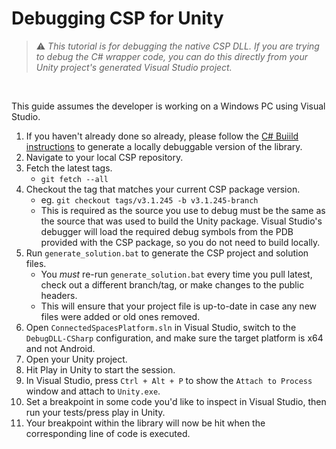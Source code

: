 # Debugging CSP for Unity

> :warning: _This tutorial is for debugging the native CSP DLL. If you are trying to debug the C# wrapper code, you can do this directly from your Unity project's generated Visual Studio project._

<br>

This guide assumes the developer is working on a Windows PC using Visual Studio.

1. If you haven't already done so already, please follow the [C# Buiild instructions](https://github.com/magnopus-opensource/connected-spaces-platform/wiki/Building-CSP-for-CSharp) to generate a locally debuggable version of the library.
2. Navigate to your local CSP repository.
3. Fetch the latest tags.
    - `git fetch --all`
4. Checkout the tag that matches your current CSP package version.
    - eg. `git checkout tags/v3.1.245 -b v3.1.245-branch`
    - This is required as the source you use to debug must be the same as the source that was used to build the Unity package. Visual Studio's debugger will load the required debug symbols from the PDB provided with the CSP package, so you do not need to build locally.
5. Run `generate_solution.bat` to generate the CSP project and solution files.
    - You _must_ re-run `generate_solution.bat` every time you pull latest, check out a different branch/tag, or make changes to the public headers.
    - This will ensure that your project file is up-to-date in case any new files were added or old ones removed.
6. Open `ConnectedSpacesPlatform.sln` in Visual Studio, switch to the `DebugDLL-CSharp` configuration, and make sure the target platform is x64 and not Android.
7. Open your Unity project.
8. Hit Play in Unity to start the session.
9. In Visual Studio, press `Ctrl + Alt + P` to show the `Attach to Process` window and attach to `Unity.exe`.
10. Set a breakpoint in some code you'd like to inspect in Visual Studio, then run your tests/press play in Unity.
11. Your breakpoint within the library will now be hit when the corresponding line of code is executed.

